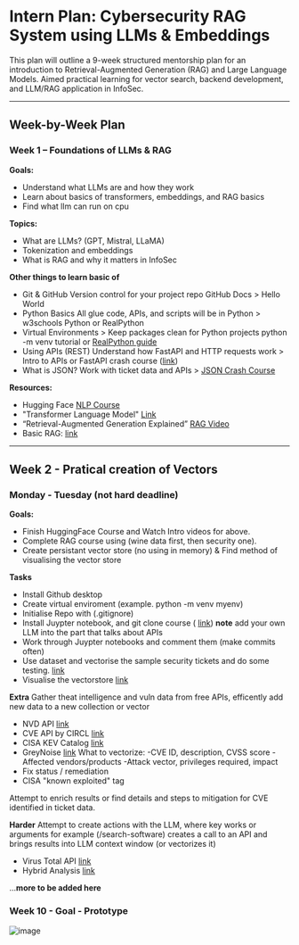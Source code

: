 # Intern Plan: Cybersecurity RAG System using LLMs & Embeddings

This plan will outline a 9-week structured mentorship plan for an introduction to Retrieval-Augmented Generation (RAG) and Large Language Models. Aimed practical learning for vector search, backend development, and LLM/RAG application in InfoSec.

---

## Week-by-Week Plan

### Week 1 – Foundations of LLMs & RAG

**Goals:**
- Understand what LLMs are and how they work
- Learn about basics of transformers, embeddings, and RAG basics
- Find what llm can run on cpu

**Topics:**
- What are LLMs? (GPT, Mistral, LLaMA)
- Tokenization and embeddings
- What is RAG and why it matters in InfoSec
  
**Other things to learn basic of**
- Git & GitHub	Version control for your project repo	GitHub Docs > Hello World
- Python Basics	All glue code, APIs, and scripts will be in Python	> w3schools Python or RealPython
- Virtual Environments	> Keep packages clean for Python projects	python -m venv tutorial or [RealPython guide](https://realpython.com/python-virtual-environments-a-primer/)
- Using APIs (REST)	Understand how FastAPI and HTTP requests work	> Intro to APIs or FastAPI crash course ([link](https://documenter.getpostman.com/view/664302/S1ENwy59))
- What is JSON?	Work with ticket data and APIs	> [JSON Crash Course](https://dev.to/talibackend/json-crash-course-4pof)

**Resources:**
- Hugging Face [NLP Course](https://huggingface.co/learn/nlp-course/chapter1)
- "Transformer Language Model" [Link](https://www.youtube.com/watch?v=-QH8fRhqFHM)
- “Retrieval-Augmented Generation Explained” [RAG Video](https://youtu.be/5Y3a61o0jFQ?feature=shared)
- Basic RAG: [link](https://docs.mistral.ai/guides/rag/)

---
## Week 2 - Pratical creation of Vectors

### Monday - Tuesday (not hard deadline)

**Goals:**
- Finish HuggingFace Course and Watch Intro videos for above.
- Complete RAG course using (wine data first, then security one).
- Create persistant vector store (no using in memory) & Find method of visualising the vector store

**Tasks**
- Install Github desktop
- Create virtual enviroment (example. python -m venv myenv)
- Initialise Repo with (.gitignore)
- Install Juypter notebook, and git clone course ( [link](https://github.com/alfredodeza/learn-retrieval-augmented-generation/tree/main)) **note** add your own LLM into the part that talks about APIs
- Work through Juypter notebooks and comment them (make commits often)
- Use dataset and vectorise the sample security tickets and do some testing. [link](https://github.com/PatrickAcheson/Learning-Plan-Cybersecurity-RAG-System/blob/main/Ticket%20Details.xlsx)
- Visualise the vectorstore [link](https://medium.com/@sarmadafzalj/visualize-vector-embeddings-in-a-rag-system-89d0c44a3be4)

**Extra**
Gather theat intelligence and vuln data from free APIs, efficently add new data to a new collection or vector
  - NVD API [link](https://nvd.nist.gov/developers/vulnerabilities)
  - CVE API by CIRCL [link](https://cve.circl.lu/api/)
  - CISA KEV Catalog [link](https://www.cisa.gov/known-exploited-vulnerabilities-catalog)
  - GreyNoise [link](https://docs.greynoise.io/reference/get_v3-community-ip)
What to vectorize:
  -CVE ID, description, CVSS score
  -Affected vendors/products
  -Attack vector, privileges required, impact
  - Fix status / remediation
  - CISA "known exploited" tag

Attempt to enrich results or find details and steps to mitigation for CVE identified in ticket data.

**Harder**
Attempt to create actions with the LLM, where key works or arguments for example (/search-software) creates a call to an API and brings results into LLM context window (or vectorizes it)
  - Virus Total API [link](https://docs.virustotal.com/reference/overview)
  - Hybrid Analysis [link](https://www.hybrid-analysis.com/docs/api/v2)


...**more to be added here**

### Week 10 - Goal - Prototype

![image](https://github.com/user-attachments/assets/cbedec45-a711-4965-bd49-839017ebb7f8)
